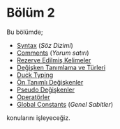 # Bölüm 2

Bu bölümde;

* [Syntax](syntax_soz_dizimi_ve_degiskenler.md) (_Söz Dizimi_)
* [Comments](syntax_soz_dizimi_ve_degiskenler.md) (_Yorum satırı_)
* [Rezerve Edilmiş Kelimeler](syntax_soz_dizimi_ve_degiskenler.md)
* [Değişken Tanımlama ve Türleri](degiskenler.md)
* [Duck Typing](degiskenler.md)
* [Ön Tanımlı Değişkenler](on_tanimli_degiskenler.md)
* [Pseudo Değişkenler](on_tanimli_degiskenler.md)
* [Operatörler](operatorler.md)
* [Global Constants](global_constants_genel_sabitler.md) (_Genel Sabitler_)

konularını işleyeceğiz.
